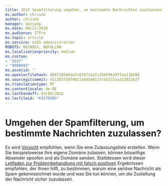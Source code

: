 ```yaml
---
title: 2637 Spamfilterung umgehen, um bestimmte Nachrichten zuzulassen?
ms.author: chrisda
author: chrisda
manager: dansimp
ms.date: 04/21/2020
ms.audience: ITPro
ms.topic: article
ms.service: o365-administration
ROBOTS: NOINDEX, NOFOLLOW
ms.localizationpriority: medium
ms.custom:
- "2637"
- "9000682"
ms.assetid: ''
ms.openlocfilehash: 866728596dafc82972aa7c250f96397fae13b508
ms.sourcegitcommit: d11262728f0617a843a0117cb5172aa322022b27
ms.translationtype: MT
ms.contentlocale: de-DE
ms.lasthandoff: 03/08/2022
ms.locfileid: "63279305"
---
```

# <a name="bypass-spam-filtering-to-allow-specific-messages"></a>Umgehen der Spamfilterung, um bestimmte Nachrichten zuzulassen?

Es wird [Vorsicht](https://docs.microsoft.com/exchange/troubleshoot/antispam/cautions-against-bypassing-spam-filters) empfohlen, wenn Sie eine Zulassungsliste erstellen. Wenn Sie beispielsweise Ihre eigene Domäne zulassen, können böswillige Absender spoofen und als Domäne senden.  Stattdessen wird dieser [Leitfaden zur Problembehandlung mit falsch positiven](https://docs.microsoft.com/microsoft-365/security/office-365-security/anti-spam-protection) Ergebnissen empfohlen, der Ihnen hilft, zu bestimmen, warum eine seriöse Nachricht als Spam gekennzeichnet wurde und was Sie tun können, um die Zustellung der Nachricht sicher zuzulassen.
